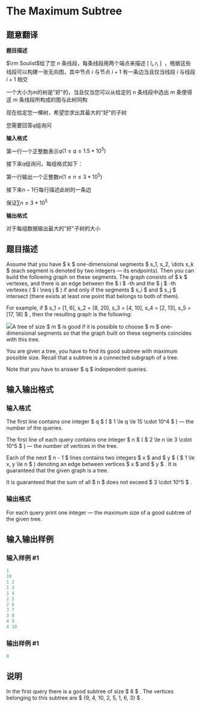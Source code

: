 # The Maximum Subtree

## 题意翻译

**题目描述**

$\rm Soulist$给了您 $n$ 条线段，每条线段用两个端点来描述 $[~l_i,r_i~]~$ ，根据这些线段可以构建一张无向图，其中节点 $i$ 与节点 $i+1$ 有一条边当且仅当线段 $i$ 与线段 $i +1$ 相交

一个大小为$m$的树是"好"的，当且仅当您可以从给定的 $n$ 条线段中选出 $m$ 条使得这 $m$ 条线段所构成的图与此树同构

现在给定您一棵树，希望您求出其最大的"好"的子树

您需要回答$q$组询问

**输入格式**

第一行一个正整数表示$q(1\le q\le 1.5*10^5)$

接下来$q$组询问，每组格式如下：

第一行输出一个正整数$n(1\le n\le 3 * 10^5)$

接下来$n-1$行每行描述此树的一条边

保证$\sum n \le 3 * 10^5$

**输出格式**

对于每组数据输出最大的"好"子树的大小

## 题目描述

Assume that you have $ k $ one-dimensional segments $ s_1, s_2, \dots s_k $ (each segment is denoted by two integers — its endpoints). Then you can build the following graph on these segments. The graph consists of $ k $ vertexes, and there is an edge between the $ i $ -th and the $ j $ -th vertexes ( $ i \neq j $ ) if and only if the segments $ s_i $ and $ s_j $ intersect (there exists at least one point that belongs to both of them).

For example, if $ s_1 = [1, 6], s_2 = [8, 20], s_3 = [4, 10], s_4 = [2, 13], s_5 = [17, 18] $ , then the resulting graph is the following:

![](https://cdn.luogu.com.cn/upload/vjudge_pic/CF1238F/5ccebeabf5d6a202b692741f0fad2573638b500c.png)A tree of size $ m $ is good if it is possible to choose $ m $ one-dimensional segments so that the graph built on these segments coincides with this tree.

You are given a tree, you have to find its good subtree with maximum possible size. Recall that a subtree is a connected subgraph of a tree.

Note that you have to answer $ q $ independent queries.

## 输入输出格式

### 输入格式

The first line contains one integer $ q $ ( $ 1 \le q \le 15 \cdot 10^4 $ ) — the number of the queries.

The first line of each query contains one integer $ n $ ( $ 2 \le n \le 3 \cdot 10^5 $ ) — the number of vertices in the tree.

Each of the next $ n - 1 $ lines contains two integers $ x $ and $ y $ ( $ 1 \le x, y \le n $ ) denoting an edge between vertices $ x $ and $ y $ . It is guaranteed that the given graph is a tree.

It is guaranteed that the sum of all $ n $ does not exceed $ 3 \cdot 10^5 $ .

### 输出格式

For each query print one integer — the maximum size of a good subtree of the given tree.

## 输入输出样例

### 输入样例 #1

```cpp
1
10
1 2
1 3
1 4
2 5
2 6
3 7
3 8
4 9
4 10

```
### 输出样例 #1

```cpp
8

```
## 说明

In the first query there is a good subtree of size $ 8 $ . The vertices belonging to this subtree are $ {9, 4, 10, 2, 5, 1, 6, 3} $ .

